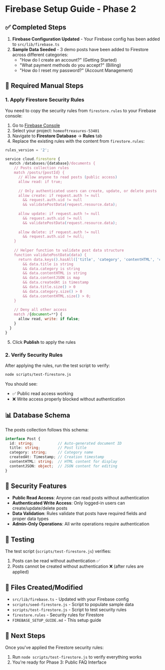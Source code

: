 # Firebase Setup Guide - Phase 2

## ✅ Completed Steps

1. **Firebase Configuration Updated** - Your Firebase config has been added to `src/lib/firebase.ts`
2. **Sample Data Seeded** - 3 demo posts have been added to Firestore across different categories:
   - "How do I create an account?" (Getting Started)
   - "What payment methods do you accept?" (Billing) 
   - "How do I reset my password?" (Account Management)

## 🔧 Required Manual Steps

### 1. Apply Firestore Security Rules

You need to copy the security rules from `firestore.rules` to your Firebase console:

1. Go to [Firebase Console](https://console.firebase.google.com/)
2. Select your project: `homeoftreasures-53401`
3. Navigate to **Firestore Database** → **Rules** tab
4. Replace the existing rules with the content from `firestore.rules`:

```javascript
rules_version = '2';

service cloud.firestore {
  match /databases/{database}/documents {
    // Posts collection rules
    match /posts/{postId} {
      // Allow anyone to read posts (public access)
      allow read: if true;
      
      // Only authenticated users can create, update, or delete posts
      allow create: if request.auth != null 
        && request.auth.uid != null
        && validatePostData(request.resource.data);
      
      allow update: if request.auth != null 
        && request.auth.uid != null
        && validatePostData(request.resource.data);
      
      allow delete: if request.auth != null 
        && request.auth.uid != null;
    }
    
    // Helper function to validate post data structure
    function validatePostData(data) {
      return data.keys().hasAll(['title', 'category', 'contentHTML', 'contentJSON', 'createdAt'])
        && data.title is string
        && data.category is string
        && data.contentHTML is string
        && data.contentJSON is map
        && data.createdAt is timestamp
        && data.title.size() > 0
        && data.category.size() > 0
        && data.contentHTML.size() > 0;
    }
    
    // Deny all other access
    match /{document=**} {
      allow read, write: if false;
    }
  }
}
```

5. Click **Publish** to apply the rules

### 2. Verify Security Rules

After applying the rules, run the test script to verify:

```bash
node scripts/test-firestore.js
```

You should see:
- ✅ Public read access working
- ❌ Write access properly blocked without authentication

## 📊 Database Schema

The posts collection follows this schema:

```typescript
interface Post {
  id: string;           // Auto-generated document ID
  title: string;        // Post title
  category: string;     // Category name
  createdAt: Timestamp; // Creation timestamp
  contentHTML: string;  // HTML content for display
  contentJSON: object;  // JSON content for editing
}
```

## 🔐 Security Features

- **Public Read Access**: Anyone can read posts without authentication
- **Authenticated Write Access**: Only logged-in users can create/update/delete posts
- **Data Validation**: Rules validate that posts have required fields and proper data types
- **Admin-Only Operations**: All write operations require authentication

## 🧪 Testing

The test script (`scripts/test-firestore.js`) verifies:
1. Posts can be read without authentication ✅
2. Posts cannot be created without authentication ❌ (after rules are applied)

## 📁 Files Created/Modified

- `src/lib/firebase.ts` - Updated with your Firebase config
- `scripts/seed-firestore.js` - Script to populate sample data
- `scripts/test-firestore.js` - Script to test security rules
- `firestore.rules` - Security rules for Firestore
- `FIREBASE_SETUP_GUIDE.md` - This setup guide

## 🚀 Next Steps

Once you've applied the Firestore security rules:
1. Run `node scripts/test-firestore.js` to verify everything works
2. You're ready for Phase 3: Public FAQ Interface













